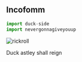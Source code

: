 ## Incofomm
```python
import duck-side
import nevergonnagiveyouup
```
![rickroll](https://i.insider.com/602ee9ced3ad27001837f2ac?width=700)

Duck astley shall reign
